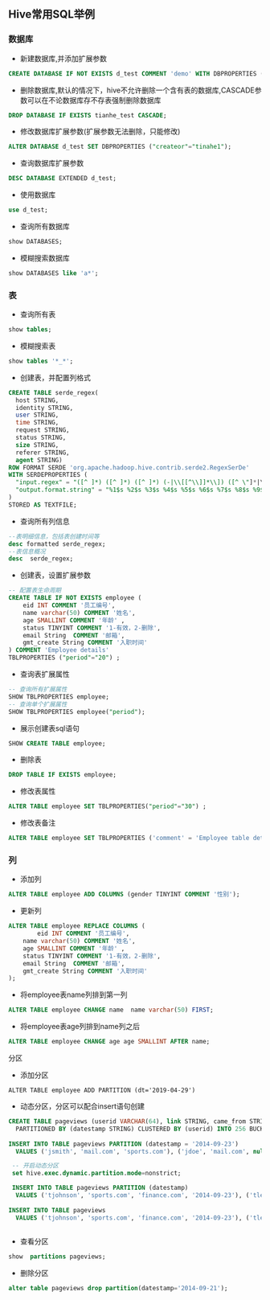## Hive常用SQL举例
### 数据库
* 新建数据库,并添加扩展参数
```sql
CREATE DATABASE IF NOT EXISTS d_test COMMENT 'demo' WITH DBPROPERTIES ("createor"="tinahe");
```
* 删除数据库,默认的情况下，hive不允许删除一个含有表的数据库,CASCADE参数可以在不论数据库存不存表强制删除数据库
```sql
DROP DATABASE IF EXISTS tianhe_test CASCADE;
```
* 修改数据库扩展参数(扩展参数无法删除，只能修改)
```sql
ALTER DATABASE d_test SET DBPROPERTIES ("createor"="tinahe1");
```
* 查询数据库扩展参数
```sql
DESC DATABASE EXTENDED d_test;
```
* 使用数据库
```sql
use d_test;
```
* 查询所有数据库
```sql
show DATABASES;
```
* 模糊搜索数据库
```sql
show DATABASES like 'a*';
```
### 表
* 查询所有表
```sql
show tables;
```
* 模糊搜索表
```sql
show tables '*_*';
```
* 创建表，并配置列格式
```sql
CREATE TABLE serde_regex(
  host STRING,
  identity STRING,
  user STRING,
  time STRING,
  request STRING,
  status STRING,
  size STRING,
  referer STRING,
  agent STRING)
ROW FORMAT SERDE 'org.apache.hadoop.hive.contrib.serde2.RegexSerDe'
WITH SERDEPROPERTIES (
  "input.regex" = "([^ ]*) ([^ ]*) ([^ ]*) (-|\\[[^\\]]*\\]) ([^ \"]*|\"[^\"]*\") (-|[0-9]*) (-|[0-9]*)(?: ([^ \"]*|\"[^\"]*\") ([^ \"]*|\"[^\"]*\"))?",
  "output.format.string" = "%1$s %2$s %3$s %4$s %5$s %6$s %7$s %8$s %9$s"
)
STORED AS TEXTFILE;
```
* 查询所有列信息
```sql
--表明细信息，包括表创建时间等
desc formatted serde_regex;
--表信息概况
desc  serde_regex;
```
* 创建表，设置扩展参数
```sql
-- 配置表生命周期
CREATE TABLE IF NOT EXISTS employee (
	eid INT COMMENT '员工编号',
	name varchar(50) COMMENT '姓名',
	age SMALLINT COMMENT '年龄' ,
	status TINYINT COMMENT '1-有效，2-删除',
	email String  COMMENT '邮箱',
	gmt_create String COMMENT '入职时间'
) COMMENT 'Employee details' 
TBLPROPERTIES ("period"="20") ;
```
* 查询表扩展属性
```sql
-- 查询所有扩展属性
SHOW TBLPROPERTIES employee;
-- 查询单个扩展属性
SHOW TBLPROPERTIES employee("period");
```
* 展示创建表sql语句
```sql
SHOW CREATE TABLE employee;
```
* 删除表
```sql
DROP TABLE IF EXISTS employee;
```
* 修改表属性
```sql
ALTER TABLE employee SET TBLPROPERTIES("period"="30") ;
```

* 修改表备注
```sql
ALTER TABLE employee SET TBLPROPERTIES ('comment' = 'Employee table details');
```
### 列
* 添加列
```sql
ALTER TABLE employee ADD COLUMNS (gender TINYINT COMMENT '性别');
```
* 更新列
```sql
ALTER TABLE employee REPLACE COLUMNS (	
        eid INT COMMENT '员工编号',
	name varchar(50) COMMENT '姓名',
	age SMALLINT COMMENT '年龄' ,
	status TINYINT COMMENT '1-有效，2-删除',
	email String  COMMENT '邮箱',
	gmt_create String COMMENT '入职时间'
);
```

* 将employee表name列排到第一列
```sql
ALTER TABLE employee CHANGE name  name varchar(50) FIRST;
```
* 将employee表age列排到name列之后
```sql
ALTER TABLE employee CHANGE age age SMALLINT AFTER name;
```

分区
* 添加分区
```shell
ALTER TABLE employee ADD PARTITION (dt='2019-04-29')
```
* 动态分区，分区可以配合insert语句创建
```sql
CREATE TABLE pageviews (userid VARCHAR(64), link STRING, came_from STRING)
  PARTITIONED BY (datestamp STRING) CLUSTERED BY (userid) INTO 256 BUCKETS STORED AS ORC;
 
INSERT INTO TABLE pageviews PARTITION (datestamp = '2014-09-23')
  VALUES ('jsmith', 'mail.com', 'sports.com'), ('jdoe', 'mail.com', null);

 -- 开启动态分区
 set hive.exec.dynamic.partition.mode=nonstrict;

 INSERT INTO TABLE pageviews PARTITION (datestamp)
  VALUES ('tjohnson', 'sports.com', 'finance.com', '2014-09-23'), ('tlee', 'finance.com', null, '2014-09-21');
  
INSERT INTO TABLE pageviews
  VALUES ('tjohnson', 'sports.com', 'finance.com', '2014-09-23'), ('tlee', 'finance.com', null, '2014-09-21');
 
```
* 查看分区
```sql
show  partitions pageviews;
```
* 删除分区
```sql
alter table pageviews drop partition(datestamp='2014-09-21');
```
